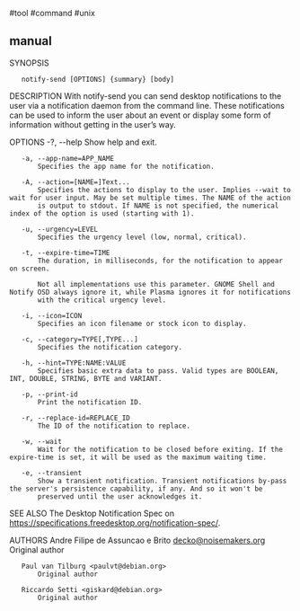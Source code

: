 #tool #command #unix 

## manual

SYNOPSIS

       notify-send [OPTIONS] {summary} [body]

DESCRIPTION
       With notify-send you can send desktop notifications to the user via a notification daemon from the command line. These notifications can
       be used to inform the user about an event or display some form of information without getting in the user’s way.

OPTIONS
       -?, --help
           Show help and exit.

       -a, --app-name=APP_NAME
           Specifies the app name for the notification.

       -A, --action=[NAME=]Text...
           Specifies the actions to display to the user. Implies --wait to wait for user input. May be set multiple times. The NAME of the action
           is output to stdout. If NAME is not specified, the numerical index of the option is used (starting with 1).

       -u, --urgency=LEVEL
           Specifies the urgency level (low, normal, critical).

       -t, --expire-time=TIME
           The duration, in milliseconds, for the notification to appear on screen.

           Not all implementations use this parameter. GNOME Shell and Notify OSD always ignore it, while Plasma ignores it for notifications
           with the critical urgency level.

       -i, --icon=ICON
           Specifies an icon filename or stock icon to display.

       -c, --category=TYPE[,TYPE...]
           Specifies the notification category.

       -h, --hint=TYPE:NAME:VALUE
           Specifies basic extra data to pass. Valid types are BOOLEAN, INT, DOUBLE, STRING, BYTE and VARIANT.

       -p, --print-id
           Print the notification ID.

       -r, --replace-id=REPLACE_ID
           The ID of the notification to replace.

       -w, --wait
           Wait for the notification to be closed before exiting. If the expire-time is set, it will be used as the maximum waiting time.

       -e, --transient
           Show a transient notification. Transient notifications by-pass the server's persistence capability, if any. And so it won't be
           preserved until the user acknowledges it.

SEE ALSO
       The Desktop Notification Spec on https://specifications.freedesktop.org/notification-spec/.

AUTHORS
       Andre Filipe de Assuncao e Brito <decko@noisemakers.org>
           Original author

       Paul van Tilburg <paulvt@debian.org>
           Original author

       Riccardo Setti <giskard@debian.org>
           Original author